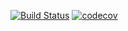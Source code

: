 [![Build Status](https://travis-ci.org/PetrBogomolov/job4j_pooh.svg?branch=main)](https://travis-ci.org/PetrBogomolov/job4j_pooh)
[![codecov](https://codecov.io/gh/PetrBogomolov/job4j_pooh/branch/main/graph/badge.svg)](https://codecov.io/gh/PetrBogomolov/job4j_pooh)

